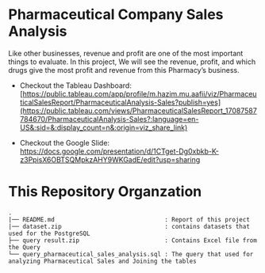 # Pharmaceutical Company Sales Analysis

Like other businesses, revenue and profit are one of the most important things to evaluate. In this project, We will see the revenue, profit, and which drugs give the most profit and revenue from this Pharmacy’s business.

- Checkout the Tableau Dashboard: [https://public.tableau.com/app/profile/m.hazim.mu.aafii/viz/PharmaceuticalSalesReport/PharmaceuticalAnalysis-Sales?publish=yes](https://public.tableau.com/views/PharmaceuticalSalesReport_17087587784670/PharmaceuticalAnalysis-Sales?:language=en-US&:sid=&:display_count=n&:origin=viz_share_link)

- Checkout the Google Slide: https://docs.google.com/presentation/d/1CTget-Dg0xbkb-K-z3PpisX6OBTSQMpkzAHY9WKGadE/edit?usp=sharing

# This Repository Organzation
```
.
|── README.md                               : Report of this project
|── dataset.zip                             : contains datasets that used for the PostgreSQL 
├── query result.zip                        : Contains Excel file from the Query
└── query_pharmaceutical_sales_analysis.sql : The query that used for analyzing Pharmaceutical Sales and Joining the tables 

```
